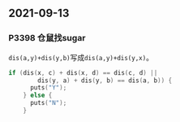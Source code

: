 ## 2021-09-13

### P3398 仓鼠找sugar

`dis(a,y)+dis(y,b)`写成`dis(a,y)+dis(y,x)`。

```c++
if (dis(x, c) + dis(x, d) == dis(c, d) ||
        dis(y, a) + dis(y, b) == dis(a, b)) {
      puts("Y");
    } else {
      puts("N");
    }
```